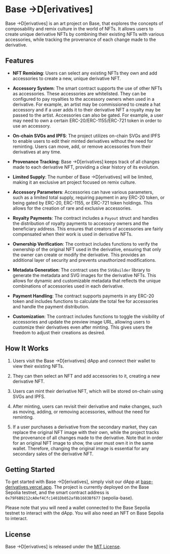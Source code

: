 # Base →D\[erivatives\]

Base →D\[erivatives\] is an art project on Base, that explores the concepts of composability and remix culture in the world of NFTs. It allows users to create unique derivative NFTs by combining their existing NFTs with various accessories, while tracking the provenance of each change made to the derivative.

## Features

- **NFT Remixing**: Users can select any existing NFTs they own and add accessories to create a new, unique derivative NFT.

- **Accessory System**: The smart contract supports the use of other NFTs as accessories. These accessories are whitelisted. They can be configured to pay royalties to the accessory owners when used in a derivative. For example, an artist may be commissioned to create a hat accessory and if a user adds it to their derivative NFT a royalty may be passed to the artist. Accessories can also be gated. For example, a user may need to own a certain ERC-20/ERC-1155/ERC-721 token in order to use an accessory.

- **On-chain SVGs and IPFS**: The project utilizes on-chain SVGs and IPFS to enable users to edit their minted derivatives without the need for reminting. Users can move, add, or remove accessories from their derivatives at any time.

- **Provenance Tracking**: Base →D\[erivatives\] keeps track of all changes made to each derivative NFT, providing a clear history of its evolution.

- **Limited Supply**: The number of Base →D\[erivatives\] will be limited, making it an exclusive art project focused on remix culture.

- **Accessory Parameters**: Accessories can have various parameters, such as a limited total supply, requiring payment in any ERC-20 token, or being gated by ERC-20, ERC-1155, or ERC-721 token holdings. This allows for the creation of rare and exclusive accessories.

- **Royalty Payments**: The contract includes a `Payout` struct and handles the distribution of royalty payments to accessory owners and the beneficiary address. This ensures that creators of accessories are fairly compensated when their work is used in derivative NFTs.

- **Ownership Verification**: The contract includes functions to verify the ownership of the original NFT used in the derivative, ensuring that only the owner can create or modify the derivative. This provides an additional layer of security and prevents unauthorized modifications.

- **Metadata Generation**: The contract uses the `SVGBuilder` library to generate the metadata and SVG images for the derivative NFTs. This allows for dynamic and customizable metadata that reflects the unique combinations of accessories used in each derivative.

- **Payment Handling**: The contract supports payments in any ERC-20 token and includes functions to calculate the total fee for accessories and handle the payment distribution.

- **Customization**: The contract includes functions to toggle the visibility of accessories and update the preview image URL, allowing users to customize their derivatives even after minting. This gives users the freedom to adjust their creations as desired.

## How It Works

1. Users visit the Base →D\[erivatives\] dApp and connect their wallet to view their existing NFTs.

2. They can then select an NFT and add accessories to it, creating a new derivative NFT.

3. Users can mint their derivative NFT, which will be stored on-chain using SVGs and IPFS.

4. After minting, users can revisit their derivative and make changes, such as moving, adding, or removing accessories, without the need for reminting.

5. If a user purchases a derivative from the secondary market, they can replace the original NFT image with their own, while the project tracks the provenance of all changes made to the derivative. Note that in order for an original NFT image to show, the user must own it in the same wallet. Therefore, changing the original image is essential for any secondary sales of the derivative NFT.

## Getting Started

To get started with Base →D\[erivatives\], simply visit our dApp at [base-derivatives.vercel.app](https://base-derivatives.vercel.app). The project is currently deployed on the Base Sepolia testnet, and the smart contract address is `0x79F6B9212cA0ef4Cfc1401Db052af8b1603Bf677` (sepolia-base).

Please note that you will need a wallet connected to the Base Sepolia testnet to interact with the dApp. You will also need an NFT on Base Sepolia to interact.

## License

Base →D\[erivatives\] is released under the [MIT License](LICENSE).
